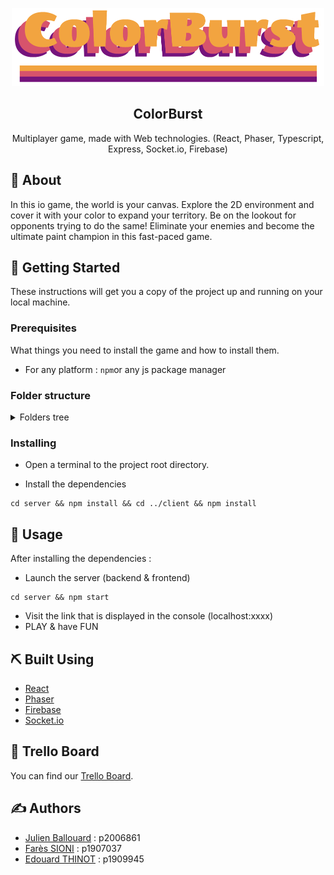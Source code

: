 <p align="center">
  <a href="" rel="noopener">
 <img height=125 src="logo.png" alt="ColorBurst Logo"></a>
</p>

<h2 align="center">ColorBurst</h2>

<p align="center"> Multiplayer game, made with Web technologies. (React, Phaser, Typescript, Express, Socket.io, Firebase)
    <br>
</p>

## 🧐 About  <a name="about"></a>

In this io game, the world is your canvas. Explore the 2D environment and cover it with your color to expand your territory. Be on the lookout for opponents trying to do the same! Eliminate your enemies and become the ultimate paint champion in this fast-paced game.

## 🏁 Getting Started

These instructions will get you a copy of the project up and running on your local machine.

### Prerequisites

What things you need to install the game and how to install them.

- For any platform : `npm`or any js package manager

### Folder structure

<details>
<summary>Folders tree</summary>

```
├── client
│   ├── ress/
│   │
│   └── src
│        ├── assets/
│        ├── components/
│        ├── data/
│        └── phaser
│                ├── gameObjects/
│                └── scenes/
│
└── server
     ├── src
     │   ├── database/
     │   └── enums/
     │   └── game/
     │
     └── tests/
```

</details>

### Installing

- Open a terminal to the project root directory.

- Install the dependencies

```shell
cd server && npm install && cd ../client && npm install
```

## 🎈 Usage

After installing the dependencies :

- Launch the server (backend & frontend)

```shell
cd server && npm start
```

- Visit the link that is displayed in the console (localhost:xxxx)
- PLAY & have FUN

## ⛏️ Built Using

- [React](h<https://reactjs.org/)
- [Phaser](https://phaser.io/)
- [Firebase](https://firebase.google.com/)
- [Socket.io](https://socket.io/)

## 📌 Trello Board

You can find our [Trello Board](https://trello.com/b/XCikFmZT/elcrawlavers).

## ✍️ Authors

- [Julien Ballouard](https://forge.univ-lyon1.fr/p2006861) : p2006861
- [Farès SIONI](https://forge.univ-lyon1.fr/p1907037) : p1907037
- [Edouard THINOT](https://forge.univ-lyon1.fr/p1909945) : p1909945

